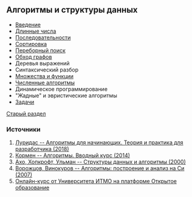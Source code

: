 ## Алгоритмы и структуры данных


- [Введение](algorithms_introduction.md)
- [Длинные числа](algorithms_long_numbers.md)
- [Последовательности](algorithms_sequences.md)
- [Сортировка](algorithms_sorting.md)
- [Переборный поиск](algorithms_enumeration.md)
- [Обход графов](algorithms_graphs.md)
- Деревья выражений
- Синтаксический разбор
- [Множества и функции](algorithms_sets_functions.md)
- [Численные алгоритмы](algorithms_numeric.md)
- Динамическое программирование
- "Жадные" и эвристические алгоритмы
- [Задачи](algorithms_tasks.md)

[Старый раздел](programming.md)

### Источники

1. [Луридас -- Алгоритмы для начинающих. Теория и практика для разработчика (2018)](https://yadi.sk/i/J0mS63RpEhH8tw)
2. [Кормен -- Алгоритмы. Вводный курс (2014)](https://yadi.sk/i/OgI3Y9bf5_NhAA)
3. [Ахо, Хопкрофт, Ульман -- Структуры данных и алгоритмы (2000)](https://yadi.sk/i/S0l1uKNKi7r1Pg)
4. [Ворожцов, Винокуров -- Алгоритмы: построение и анализ на Си (2007)](https://yadi.sk/i/hZlytkxHdo0W0A)
5. [Онлайн-курс от Университета ИТМО на платформе Открытое образование](https://openedu.ru/course/ITMOUniversity/PADS/)
